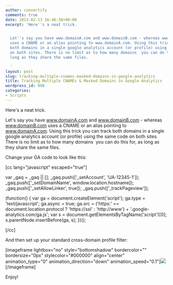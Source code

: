 ```yaml
---
author: convertify
comments: true
date: 2013-02-13 16:46:38+00:00
excerpt: 'Here''s a neat trick.


  Let''s say you have www.domainA.com and www.domainB.com - whereas www.domainB.com
  uses a CNAME or an alias pointing to www.domainA.com. Using this trick you can track
  both domains in a single google analytics account (or profile) using the same code
  on both sites. There is no limit as to how many domains  you can do this for, as
  long as they share the same files.

  '
layout: post
slug: tracking-multiple-cnames-masked-domains-in-google-analytics
title: Tracking Multiple CNAMEs & Masked Domains in Google Analytics
wordpress_id: 998
categories:
- Scripts
---
```


Here's a neat trick.

Let's say you have www.domainA.com and www.domainB.com - whereas www.domainB.com uses a CNAME or an alias pointing to www.domainA.com. Using this trick you can track both domains in a single google analytics account (or profile) using the same code on both sites. There is no limit as to how many domains  you can do this for, as long as they share the same files.

Change your GA code to look like this:

[cc lang="javascript" escaped="true"]

var _gaq = _gaq || [];
_gaq.push(['_setAccount', 'UA-12345-1']);
_gaq.push(['_setDomainName', window.location.hostname]);
_gaq.push(['_setAllowLinker', true]);
_gaq.push(['_trackPageview']);

(function() {
var ga = document.createElement('script'); ga.type = 'text/javascript'; ga.async = true;
ga.src = ('https:' == document.location.protocol ? 'https://ssl' : 'http://www') + '.google-analytics.com/ga.js';
var s = document.getElementsByTagName('script')[0]; s.parentNode.insertBefore(ga, s);
})();

[/cc]

And then set up your standard cross-domain profile filter:

[imageframe lightbox="no" style="bottomshadow" bordercolor="" bordersize="0px" stylecolor="#000000" align="center" animation_type="0" animation_direction="down" animation_speed="0.1"]![](http://convertify.io/wp-content/uploads/2013/02/Screen-Shot-2013-02-13-at-8.36.04-AM-300x2611.png)[/imageframe]

Enjoy!
